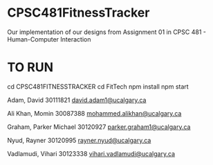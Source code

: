 # CPSC481FitnessTracker
Our implementation of our designs from Assignment 01 in CPSC 481 - Human-Computer Interaction

# TO RUN
cd CPSC481FITNESSTRACKER
cd FitTech
npm install
npm start

Adam, David
 30111821
david.adam1@ucalgary.ca

Ali Khan, Momin
30087388 
mohammed.alikhan@ucalgary.ca

Graham, Parker Michael
30120927
parker.graham1@ucalgary.ca

Nyud, Rayner
30120995
rayner.nyud@ucalgary.ca

Vadlamudi, Vihari 
30123338
vihari.vadlamudi@ucalgary.ca
